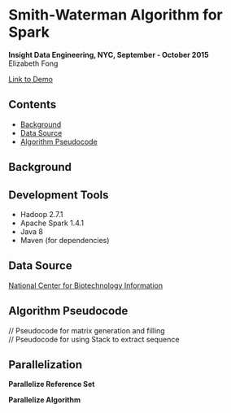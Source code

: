 # Smith-Waterman Algorithm for Spark  
**Insight Data Engineering, NYC, September - October 2015**  
Elizabeth Fong  

[Link to Demo](http://www.slideshare.net/ElizabethWaiMingFong/week-4-53376723)  

## Contents  
* [Background](http://github.com/elizabethfong/SparkSmithWaterman#background)  
* [Data Source](http://github.com/elizabethfong/SparkSmithWaterman#data-source)  
* [Algorithm Pseudocode](http://github.com/elizabethfong/SparkSmithWaterman#algorithm-pseudocode)

## Background

## Development Tools  
* Hadoop 2.7.1
* Apache Spark 1.4.1
* Java 8  
* Maven (for dependencies)

## Data Source
[National Center for Biotechnology Information](ftp://ftp.ncbi.nlm.nih.gov/refseq/release)

## Algorithm Pseudocode
   // Pseudocode for matrix generation and filling   
   // Pseudocode for using Stack to extract sequence  

## Parallelization  
**Parallelize Reference Set**  
  
**Parallelize Algorithm**  